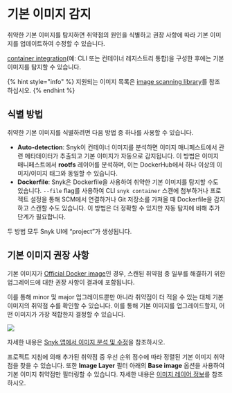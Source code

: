 # 기본 이미지 감지

취약한 기본 이미지를 탐지하면 취약점의 원인을 식별하고 권장 사항에 따라 기본 이미지를 업데이트하여 수정할 수 있습니다.

[container integration](https://docs.snyk.io/snyk-container)(예: CLI 또는 컨테이너 레지스트리 통합)을 구성한 후에는 기본 이미지를 탐지할 수 있습니다.

{% hint style="info" %}
지원되는 이미지 목록은 [image scanning library](../image-scanning-library/)를 참조하십시오.
{% endhint %}

## 식별 방법

취약한 기본 이미지를 식별하려면 다음 방법 중 하나를 사용할 수 있습니다.

* **Auto-detection**: Snyk이 컨테이너 이미지를 분석하면 이미지 매니페스트에서 관련 메타데이터가 추출되고 기본 이미지가 자동으로 감지됩니다. 이 방법은 이미지 매니페스트에서 **rootfs** 레이어를 분석하며, 이는 DockerHub에서 하나 이상의 이미지/이미지 태그와 동일할 수 있습니다.
* **Dockerfile**: Snyk은 Dockerfile을 사용하여 취약한 기본 이미지를 탐지할 수도 있습니다. `--file` flag를 사용하여 CLI `snyk container` 스캔에 첨부하거나 프로젝트 설정을 통해 SCM에서 연결하거나 Git 저장소를 가져올 때 Dockerfile을 감지하고 스캔할 수도 있습니다. 이 방법은 더 정확할 수 있지만 자동 탐지에 비해 추가 단계가 필요합니다.

두 방법 모두 Snyk UI에 “project”가 생성됩니다.

## 기본 이미지 권장 사항

기본 이미지가 [Official Docker image](https://docs.docker.com/docker-hub/official\_images/)인 경우, 스캔된 취약점 중 일부를 해결하기 위한 업그레이드에 대한 권장 사항이 결과에 포함됩니다.

이를 통해 minor 및 major 업그레이드뿐만 아니라 취약점이 더 적을 수 있는 대체 기본 이미지의 취약점 수를 확인할 수 있습니다. 이를 통해 기본 이미지를 업그레이드할지, 어떤 이미지가 가장 적합한지 결정할 수 있습니다.

![](../../../.gitbook/assets/base-image2.png)

자세한 내용은 [Snyk 앱에서 이미지 분석 및 수정](analysis-and-remediation-for-your-images-from-the-snyk-app.md)을 참조하시오.

프로젝트 지침에 의해 추가된 취약점 중 우선 순위 점수에 따라 정렬된 기본 이미지 취약점을 찾을 수 있습니다. 또한 **Image Layer** 필터 아래의 **Base image** 옵션을 사용하여 기본 이미지 취약점만 필터링할 수 있습니다. 자세한 내용은 [이미지 레이어 정보](image-layer-information.md)를 참조하시오.
